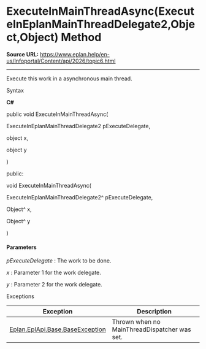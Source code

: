 # ExecuteInMainThreadAsync(ExecuteInEplanMainThreadDelegate2,Object,Object) Method

**Source URL:** https://www.eplan.help/en-us/Infoportal/Content/api/2026/topic6.html

---

Execute this work in a asynchronous main thread.

Syntax

**C#**



public void ExecuteInMainThreadAsync( 

   ExecuteInEplanMainThreadDelegate2 pExecuteDelegate,

   object x,

   object y

)

public:

void ExecuteInMainThreadAsync( 

   ExecuteInEplanMainThreadDelegate2^ pExecuteDelegate,

   Object^ x,

   Object^ y

)


#### Parameters

*pExecuteDelegate*
:   The work to be done.

*x*
:   Parameter 1 for the work delegate.

*y*
:   Parameter 2 for the work delegate.

Exceptions

| Exception | Description |
| --- | --- |
| [Eplan.EplApi.Base.BaseException](Eplan.EplApi.Baseu~Eplan.EplApi.Base.BaseException.html) | Thrown when no MainThreadDispatcher was set. |
